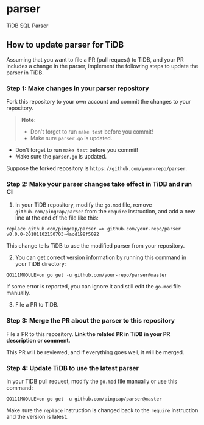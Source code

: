 # parser

TiDB SQL Parser

## How to update parser for TiDB

Assuming that you want to file a PR (pull request) to TiDB, and your PR includes a change in the parser, implement the following steps to update the parser in TiDB.

### Step 1: Make changes in your parser repository

Fork this repository to your own account and commit the changes to your repository.
> **Note:**
>
> - Don't forget to run `make test` before you commit!
> - Make sure `parser.go` is updated.
* Don't forget to run `make test` before you commit!
* Make sure the `parser.go` is updated.

Suppose the forked repository is `https://github.com/your-repo/parser`.

### Step 2: Make your parser changes take effect in TiDB and run CI

1. In your TiDB repository, modify the `go.mod` file, remove `github.com/pingcap/parser` from the `require` instruction, and add a new line at the end of the file like this:

```
replace github.com/pingcap/parser => github.com/your-repo/parser v0.0.0-20181102150703-4acd198f5092
```

This change tells TiDB to use the modified parser from your repository.

2. You can get correct version information by running this command in your TiDB directory:

```
GO111MODULE=on go get -u github.com/your-repo/parser@master
```

If some error is reported, you can ignore it and still edit the `go.mod` file manually.

3. File a PR to TiDB.

### Step 3: Merge the PR about the parser to this repository

File a PR to this repository. **Link the related PR in TiDB in your PR description or comment.**

This PR will be reviewed, and if everything goes well, it will be merged.

### Step 4: Update TiDB to use the latest parser

In your TiDB pull request, modify the `go.mod` file manually or use this command:

```
GO111MODULE=on go get -u github.com/pingcap/parser@master
```

Make sure the `replace` instruction is changed back to the `require` instruction and the version is latest.
